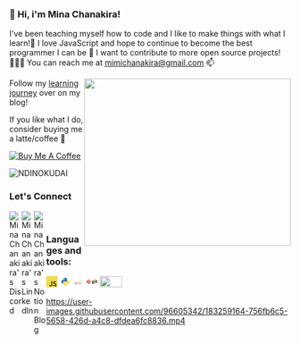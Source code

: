 ### 👋 Hi, i'm Mina Chanakira! 

I've been teaching myself how to code and I like to make things with what I learn!🌱 I love JavaScript and hope to continue to become the best programmer I can be 🙂 I want to contribute to more open source projects!👩🏿‍💻 You can reach me at mimichanakira@gmail.com 📫 
<br />

<img align="right" src="https://user-images.githubusercontent.com/96605342/183249296-289ad163-38a2-434c-bfd8-e119f0fe90e5.gif" width="370" height="300" />

Follow my <a href="https://www.notion.so/What-I-ve-Been-Learning-4ac23028adb04e0683b6919ae9b2b9bd" target="_blank">learning journey</a> over on my blog!

If you like what I do, consider buying me a latte/coffee 🍵

<a align="right" href="https://www.buymeacoffee.com/mimichanakira" target="_blank"><img src="https://cdn.buymeacoffee.com/buttons/v2/default-red.png" alt="Buy Me A Coffee" width="150" ></a>



<p align="left"> <img width="450" src="https://github-readme-stats.vercel.app/api?username=NDINOKUDAI&show_icons=true&theme=gotham" alt="NDINOKUDAI" />



### Let's Connect
<a href="https://discord.gg/Bfzhh3mf" target="_blank">
  <img align="left" alt="Mina Chanakira's Discord" width="22px" src="https://raw.githubusercontent.com/peterthehan/peterthehan/master/assets/discord.svg" />
</a>

<a href="https://www.linkedin.com/in/mina-chanakira-703428124/" target="_blank">
  <img align="left" alt="Mina Chanakira's LinkedIn" width="22px" src="https://raw.githubusercontent.com/peterthehan/peterthehan/master/assets/linkedin.svg" />
</a>
<a href="https://mire-valley-ae6.notion.site/What-I-ve-Been-Learning-4ac23028adb04e0683b6919ae9b2b9bd" target="_blank">
<img align="left" alt="Mina Chanakira's Notion Blog" width="22px" src="https://user-images.githubusercontent.com/96605342/183250629-bdbfd7c8-ba07-43bd-9894-1658b3de12da.png"/>
</a>

<br>

### Languages and tools:

<code><img height="20" src="https://raw.githubusercontent.com/github/explore/80688e429a7d4ef2fca1e82350fe8e3517d3494d/topics/javascript/javascript.png"></code>
<code><img height="20" src="https://raw.githubusercontent.com/github/explore/80688e429a7d4ef2fca1e82350fe8e3517d3494d/topics/python/python.png"></code>
<code><img height="20" src="https://raw.githubusercontent.com/github/explore/80688e429a7d4ef2fca1e82350fe8e3517d3494d/topics/mysql/mysql.png"></code>
<code><img height="20" src="https://raw.githubusercontent.com/github/explore/80688e429a7d4ef2fca1e82350fe8e3517d3494d/topics/git/git.png"></code>
<img height="20" width="40" src="https://user-images.githubusercontent.com/96605342/183250716-8d259046-3464-46d3-9c73-1a403e142440.png">



https://user-images.githubusercontent.com/96605342/183259164-756fb6c5-5658-426d-a4c8-dfdea6fc8836.mp4

